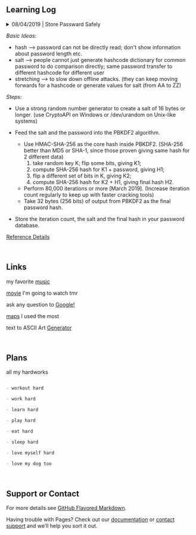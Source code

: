## Learning Log
<details>
  <summary>08/04/2019 | Store Passward Safely</summary>
</details>

_Basic Ideas:_
  
* hash --> password can not be directly read; 
           don't show information about password length etc.
* salt --> people cannot just generate hashcode dictionary for common password to do comparison directly;
           same password transfer to different hashcode for different user
* stretching --> to slow down offline attacks. 
                 (they can keep moving forwards for a hashcode or generate values for salt (from AA to ZZ)

  
_Steps:_

* Use a strong random number generator to create a salt of 16 bytes or longer. 
  (use CryptoAPI on Windows or /dev/urandom on Unix-like systems)

* Feed the salt and the password into the PBKDF2 algorithm.
	* Use HMAC-SHA-256 as the core hash inside PBKDF2. (SHA-256 better than MD5 or SHA-1, since those proven giving same hash for 2 different data)
		1. take random key K; flip some bits, giving K1;  
		2. compute SHA-256 hash for K1 + password, giving H1;  
		3. flip a different set of bits in K, giving K2;  
		4. compute SHA-256 hash for K2 + H1, giving final hash H2.  
	* Perform 80,000 iterations or more [March 2019]. (Increase iteration count regularly to keep up with faster cracking tools)
	* Take 32 bytes (256 bits) of output from PBKDF2 as the final password hash.
  
* Store the iteration count, the salt and the final hash in your password database.

[Reference Details](https://nakedsecurity.sophos.com/2013/11/20/serious-security-how-to-store-your-users-passwords-safely/)


&nbsp;
## Links

my favorite [music](https://open.spotify.com/album/0S0KGZnfBGSIssfF54WSJh)

[movie](https://www.imdb.com/title/tt2283336/) I'm going to watch tmr

ask any question to [Google!](https://www.google.com/)

[maps](https://www.google.com/maps) I used the most

text to ASCII Art [Generator](http://patorjk.com/software/taag/#p=display&f=Graffiti&t=Type%20Something%20)


&nbsp;
## Plans

all my hardworks

```markdown

- workout hard

- work hard

- learn hard

- play hard

- eat hard

- sleep hard

- love myself hard

- love my dog too

```


&nbsp;
## Support or Contact

For more details see [GitHub Flavored Markdown](https://guides.github.com/features/mastering-markdown/).

Having trouble with Pages? Check out our [documentation](https://help.github.com/categories/github-pages-basics/) or [contact support](https://github.com/contact) and we’ll help you sort it out.
